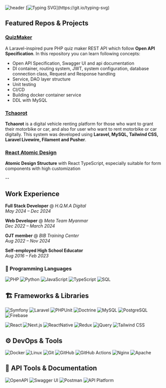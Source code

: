 ![header](https://capsule-render.vercel.app/api?type=waving&color=6994CDEE&text=&animation=twinkling&height=80)
[![Typing SVG](https://readme-typing-svg.demolab.com?font=Fira+Code&weight=600&duration=4000&pause=500&color=1B7CC5&width=435&lines=Hi+there%2C+I'm+Aung+Thu+Hein;Let's+explore+my+coding+journey!)](https://git.io/typing-svg)

## Featured Repos & Projects

### [QuizMaker](https://github.com/Aung-Thu-Hein/quizmaker-rest-api)
A Laravel-inspired pure PHP quiz maker REST API which follow **Open API Specification**. In this repository you can learn following concepts:

- Open API Specification, Swagger UI and api documentation
- DI container, routing system, JWT, system configuration, database connection class, Request and Response handling
- Service, DAO layer structure
- Unit testing
- CI/CD
- Building docker container service
- DDL with MySQL

### [Tchaorot](https://tchaorot.com/)

**Tchaorot** is a digital vehicle renting platform for those who want to grant their motorbike or car, and
also for user who want to rent motorbike or car digitally. This system was developed using **Laravel,
MySQL, Tailwind CSS, Laravel Livewire, Filament and Pusher**.

### [React Atomic Design](https://github.com/Aung-Thu-Hein/atomic-design)
**Atomic Design Structure** with React TypeScript, especially suitable for form components with high customization

--

## Work Experience

**Full Stack Developer**  @ *H.Q.M.A Digital*  
*May 2024 – Dec 2024*  

**Web Developer** @ *Meta Team Myanmar*  
*Dec 2022 – March 2024*

**OJT member** @ *BIB Training Center*  
*Aug 2022 – Nov 2024*  

**Self-employed High School Educator**  
*Aug 2016 – Feb 2023*

### 🧮 Programming Languages
![PHP](https://img.shields.io/badge/PHP-777BB4?style=for-the-badge&logo=php&logoColor=white)
![Python](https://img.shields.io/badge/Python-3776AB?style=for-the-badge&logo=python&logoColor=white)
![JavaScript](https://img.shields.io/badge/JavaScript-F7DF1E?style=for-the-badge&logo=javascript&logoColor=black)
![TypeScript](https://img.shields.io/badge/TypeScript-3178C6?style=for-the-badge&logo=typescript&logoColor=white)
![SQL](https://img.shields.io/badge/SQL-336791?style=for-the-badge&logo=mysql&logoColor=white)

## 🏗️ Frameworks & Libraries

![Symfony](https://img.shields.io/badge/Symfony-000000?style=for-the-badge&logo=symfony&logoColor=white)
![Laravel](https://img.shields.io/badge/Laravel-F55247?style=for-the-badge&logo=laravel&logoColor=white)
![PHPUnit](https://img.shields.io/badge/PHPUnit-6C78AF?style=for-the-badge&logo=php&logoColor=white)
![Doctrine](https://img.shields.io/badge/Doctrine-FF7F50?style=for-the-badge&logo=databricks&logoColor=white)
![MySQL](https://img.shields.io/badge/MySQL-4479A1?style=for-the-badge&logo=mysql&logoColor=white)
![PostgreSQL](https://img.shields.io/badge/PostgreSQL-336791?style=for-the-badge&logo=postgresql&logoColor=white)
![Firebase](https://img.shields.io/badge/Firebase-FFCA28?style=for-the-badge&logo=firebase&logoColor=black)

![React](https://img.shields.io/badge/React-20232A?style=for-the-badge&logo=react&logoColor=61DAFB)
![Next.js](https://img.shields.io/badge/Next.js-000000?style=for-the-badge&logo=nextdotjs&logoColor=white)
![ReactNative](https://img.shields.io/badge/React_Native-9e3490?style=for-the-badge&logo=react&logoColor=61DAFB)
![Redux](https://img.shields.io/badge/Redux-764ABC?style=for-the-badge&logo=redux&logoColor=white)
![jQuery](https://img.shields.io/badge/jQuery-0769AD?style=for-the-badge&logo=jquery&logoColor=white)
![Tailwind CSS](https://img.shields.io/badge/Tailwind_CSS-38B2AC?style=for-the-badge&logo=tailwind-css&logoColor=white)

## ⚙️ DevOps & Tools

![Docker](https://img.shields.io/badge/Docker-2496ED?style=for-the-badge&logo=docker&logoColor=white)
![Linux](https://img.shields.io/badge/Linux-9c989b?style=for-the-badge&logo=linux&logoColor=white)
![Git](https://img.shields.io/badge/Git-F05032?style=for-the-badge&logo=git&logoColor=white)
![GitHub](https://img.shields.io/badge/GitHub-181717?style=for-the-badge&logo=github&logoColor=white)
![GitHub Actions](https://img.shields.io/badge/GitHub_Actions-2088FF?style=for-the-badge&logo=githubactions&logoColor=white)
![Nginx](https://img.shields.io/badge/Nginx-009639?style=for-the-badge&logo=nginx&logoColor=white)
![Apache](https://img.shields.io/badge/Apache-D22128?style=for-the-badge&logo=apache&logoColor=white)

## 🔌 API Tools & Documentation

![OpenAPI](https://img.shields.io/badge/OpenAPI-6BA539?style=for-the-badge&logo=openapiinitiative&logoColor=white)
![Swagger UI](https://img.shields.io/badge/Swagger_UI-85EA2D?style=for-the-badge&logo=swagger&logoColor=black)
![Postman](https://img.shields.io/badge/Postman-FF6C37?style=for-the-badge&logo=postman&logoColor=white)
![API Platform](https://img.shields.io/badge/API_Platform-2D3748?style=for-the-badge&logo=apachespark&logoColor=white)




<!--
**Aung-Thu-Hein/Aung-Thu-Hein** is a ✨ _special_ ✨ repository because its `README.md` (this file) appears on your GitHub profile.

Here are some ideas to get you started:

- 🔭 I’m currently working on ...
- 🌱 I’m currently learning ...
- 👯 I’m looking to collaborate on ...
- 🤔 I’m looking for help with ...
- 💬 Ask me about ...
- 📫 How to reach me: ...
- 😄 Pronouns: ...
- ⚡ Fun fact: ...
-->
